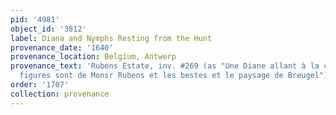 ```yaml
---
pid: '4981'
object_id: '3812'
label: Diana and Nymphs Resting from the Hunt
provenance_date: '1640'
provenance_location: Belgium, Antwerp
provenance_text: 'Rubens Estate, inv. #269 (as "Une Diane allant à la chasse ou les
  figures sont de Monsr Rubens et les bestes et le paysage de Breugel")'
order: '1707'
collection: provenance
---
```

